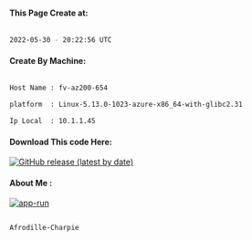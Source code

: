 
   
#### This Page Create at:

```bash

2022-05-30 - 20:22:56 UTC

```

#### Create By Machine:

```bash

Host Name : fv-az200-654

platform  : Linux-5.13.0-1023-azure-x86_64-with-glibc2.31

Ip Local  : 10.1.1.45

```
#### Download This code Here:

[![GitHub release (latest by date)](https://img.shields.io/github/v/release/Afrodille-Charpie/App-Run-1?style=for-the-badge&label=Download)](https://github.com/Afrodille-Charpie/App-Run-1/releases) 

</p> 

#### About Me :

[![app-run](https://github.com/Afrodille-Charpie/App-Run-1/actions/workflows/app-run.yml/badge.svg)](https://github.com/Afrodille-Charpie/App-Run-1/actions/workflows/app-run.yml)

```bash

Afrodille-Charpie

```

